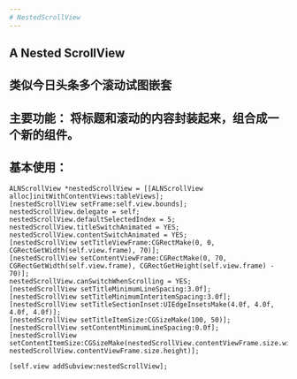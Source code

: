 ```yaml
---
# NestedScrollView
---
```


A Nested ScrollView
---
类似今日头条多个滚动试图嵌套
---
 主要功能：
    将标题和滚动的内容封装起来，组合成一个新的组件。
----
基本使用：
----
    ALNScrollView *nestedScrollView = [[ALNScrollView alloc]initWithContentViews:tableViews];
    [nestedScrollView setFrame:self.view.bounds];
    nestedScrollView.delegate = self;
    nestedScrollView.defaultSelectedIndex = 5;
    nestedScrollView.titleSwitchAnimated = YES;
    nestedScrollView.contentSwitchAnimated = YES;
    [nestedScrollView setTitleViewFrame:CGRectMake(0, 0, CGRectGetWidth(self.view.frame), 70)];
    [nestedScrollView setContentViewFrame:CGRectMake(0, 70, CGRectGetWidth(self.view.frame), CGRectGetHeight(self.view.frame) - 70)];
    nestedScrollView.canSwitchWhenScrolling = YES;
    [nestedScrollView setTitleMinimumLineSpacing:3.0f];
    [nestedScrollView setTitleMinimumInteritemSpacing:3.0f];
    [nestedScrollView setTitleSectionInset:UIEdgeInsetsMake(4.0f, 4.0f, 4.0f, 4.0f)];
    [nestedScrollView setTitleItemSize:CGSizeMake(100, 50)];
    [nestedScrollView setContentMinimumLineSpacing:0.0f];
    [nestedScrollView setContentItemSize:CGSizeMake(nestedScrollView.contentViewFrame.size.width, nestedScrollView.contentViewFrame.size.height)];
    
    [self.view addSubview:nestedScrollView];
    
   
